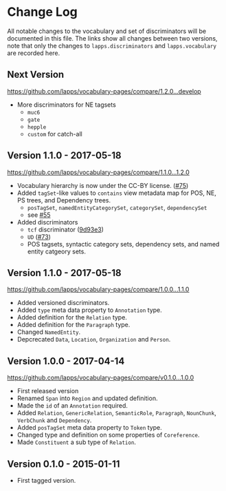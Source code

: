 # Change Log

All notable changes to the vocabulary and set of discriminators will be documented in this file. The links show all changes between two versions, note that only the changes to `lapps.discriminators` and `lapps.vocabulary` are recorded here.


## Next Version

https://github.com/lapps/vocabulary-pages/compare/1.2.0...develop

* More discriminators for NE tagsets
    - `muc6`
    - `gate`
    - `hepple`
    - `custom` for catch-all

## Version 1.1.0 - 2017-05-18

https://github.com/lapps/vocabulary-pages/compare/1.1.0...1.2.0

* Vocabulary hierarchy is now under the CC-BY license. ([#75](https://github.com/lapps/vocabulary-pages/pull/75))
* Added `tagSet`-like values to `contains` view metadata map for POS, NE, PS trees, and Dependency trees.
    * `posTagSet`, `namedEntityCategorySet`, `categorySet`, `dependencySet`
    * see [#55](https://github.com/lapps/vocabulary-pages/issues/55)
* Added discriminators
    - `tcf` discriminator ([9d93e3](https://github.com/lapps/vocabulary-pages/commit/9d93e3af805960d61fbb4c0fdcfb79a695e0dcf4#diff-4d510d1599c8900360494f2ccf024156))
    - `UD` ([#73](https://github.com/lapps/vocabulary-pages/issues/73))
    - POS tagsets, syntactic category sets, dependency sets, and named entity catgeory sets.


## Version 1.1.0 - 2017-05-18

https://github.com/lapps/vocabulary-pages/compare/1.0.0...1.1.0

- Added versioned discriminators. 
- Added `type` meta data property to `Annotation` type.
- Added definition for the `Relation` type.
- Added definition for the `Paragraph` type.
- Changed `NamedEntity`.
- Depcrecated `Data`, `Location`, `Organization` and `Person`.

## Version 1.0.0 - 2017-04-14

https://github.com/lapps/vocabulary-pages/compare/v0.1.0...1.0.0

- First released version
- Renamed `Span` into `Region` and updated definition.
- Made the `id` of an `Annotation` required.
- Added `Relation`, `GenericRelation`, `SemanticRole`, `Paragraph`, `NounChunk`, `VerbChunk` and `Dependency`.
- Added `posTagSet` meta data property to `Token` type.
- Changed type and definition on some properties of `Coreference`.
- Made `Constituent` a sub type of `Relation`.


## Version 0.1.0 - 2015-01-11

- First tagged version.

